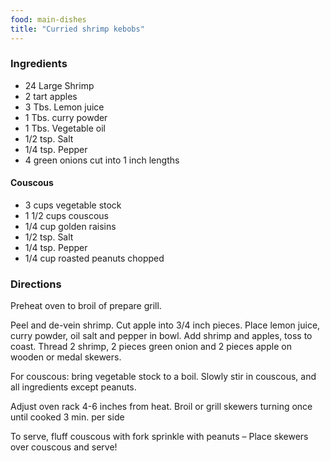 ```yaml
---
food: main-dishes
title: "Curried shrimp kebobs"
---
```


### Ingredients

- 24 Large Shrimp
- 2 tart apples
- 3 Tbs. Lemon juice
- 1 Tbs. curry powder
- 1 Tbs. Vegetable oil
- 1/2 tsp. Salt
- 1/4 tsp. Pepper
- 4 green onions cut into 1 inch lengths

#### Couscous

- 3 cups vegetable stock
- 1 1/2 cups couscous
- 1/4 cup golden raisins
- 1/2 tsp. Salt
- 1/4 tsp. Pepper
- 1/4 cup roasted peanuts chopped

### Directions

Preheat oven to broil of prepare grill.

Peel and de-vein shrimp. Cut apple into 3/4 inch pieces. Place lemon juice, curry powder, oil salt and pepper in bowl. Add shrimp and apples, toss to coast. Thread 2 shrimp, 2 pieces green onion and 2 pieces apple on wooden or medal skewers.

For couscous: bring vegetable stock to a boil. Slowly stir in couscous, and all ingredients except peanuts.

Adjust oven rack 4-6 inches from heat. Broil or grill skewers turning once until cooked 3 min. per side

To serve, fluff couscous with fork sprinkle with peanuts – Place skewers over couscous and serve!
